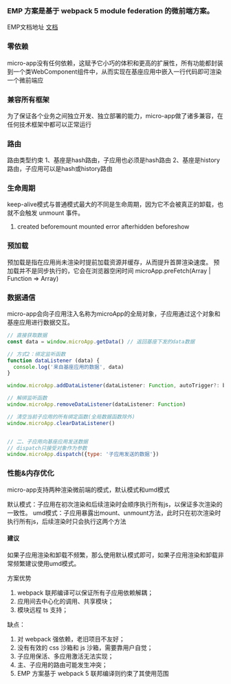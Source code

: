 ### EMP 方案是基于 webpack 5 module federation 的微前端方案。
 EMP文档地址 [文档](https://zeroing.jd.com/docs.html#/zh-cn/static-source)

### 零依赖
micro-app没有任何依赖，这赋予它小巧的体积和更高的扩展性，所有功能都封装到一个类WebComponent组件中，从而实现在基座应用中嵌入一行代码即可渲染一个微前端应

### 兼容所有框架
为了保证各个业务之间独立开发、独立部署的能力，micro-app做了诸多兼容，在任何技术框架中都可以正常运行

### 路由
路由类型约束
1、基座是hash路由，子应用也必须是hash路由
2、基座是history路由，子应用可以是hash或history路由

### 生命周期
keep-alive模式与普通模式最大的不同是生命周期，因为它不会被真正的卸载，也就不会触发 unmount 事件。
1. created beforemount  mounted error  afterhidden beforeshow

### 预加载
预加载是指在应用尚未渲染时提前加载资源并缓存，从而提升首屏渲染速度。
预加载并不是同步执行的，它会在浏览器空闲时间
microApp.preFetch(Array<app> | Function => Array<app>)

### 数据通信
micro-app会向子应用注入名称为microApp的全局对象，子应用通过这个对象和基座应用进行数据交互。
```js
// 直接获取数据
const data = window.microApp.getData() // 返回基座下发的data数据

// 方式2：绑定监听函数
function dataListener (data) {
  console.log('来自基座应用的数据', data)
}

window.microApp.addDataListener(dataListener: Function, autoTrigger?: boolean)

// 解绑监听函数
window.microApp.removeDataListener(dataListener: Function)

// 清空当前子应用的所有绑定函数(全局数据函数除外)
window.microApp.clearDataListener()


// 二、子应用向基座应用发送数据
// dispatch只接受对象作为参数
window.microApp.dispatch({type: '子应用发送的数据'})

```


### 性能&内存优化
micro-app支持两种渲染微前端的模式，默认模式和umd模式

默认模式：子应用在初次渲染和后续渲染时会顺序执行所有js，以保证多次渲染的一致性。
umd模式：子应用暴露出mount、unmount方法，此时只在初次渲染时执行所有js，后续渲染时只会执行这两个方法

  #### 建议
  如果子应用渲染和卸载不频繁，那么使用默认模式即可，如果子应用渲染和卸载非常频繁建议使用umd模式。

方案优势
1. webpack 联邦编译可以保证所有子应用依赖解耦；
2. 应用间去中心化的调用、共享模块；
3. 模块远程 ts 支持；

缺点：
1. 对 webpack 强依赖，老旧项目不友好；
2. 没有有效的 css 沙箱和 js 沙箱，需要靠用户自觉；
3. 子应用保活、多应用激活无法实现；
4. 主、子应用的路由可能发生冲突；
5. EMP 方案基于 webpack 5 联邦编译则约束了其使用范围

